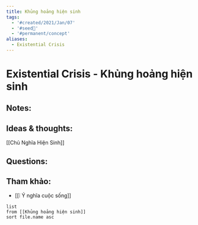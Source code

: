 ```yaml
---
title: Khủng hoảng hiện sinh
tags:
  - '#created/2021/Jan/07'
  - '#seed🥜'
  - '#permanent/concept'
aliases:
  - Existential Crisis
---
```

# Existential Crisis - Khủng hoảng hiện sinh

## Notes:


## Ideas & thoughts:
[[Chủ Nghĩa Hiện Sinh]]

## Questions:


## Tham khảo:
- [[❕ Ý nghĩa cuộc sống]]
```dataview
list
from [[Khủng hoảng hiện sinh]]
sort file.name asc
```




